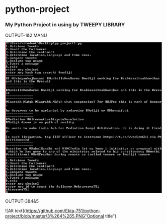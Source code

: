 # python-project
### My Python Project in using by TWEEPY LIBRARY
OUTPUT-1&2 MANU

![Alt text](https://github.com/Ekta-751/python-project/blob/master/1%262.PNG "Optional title")

OUTPUT-3&4&5

![Alt text](https://github.com/Ekta-751/python-project/blob/master/3%264%265.PNG"Optional title")
